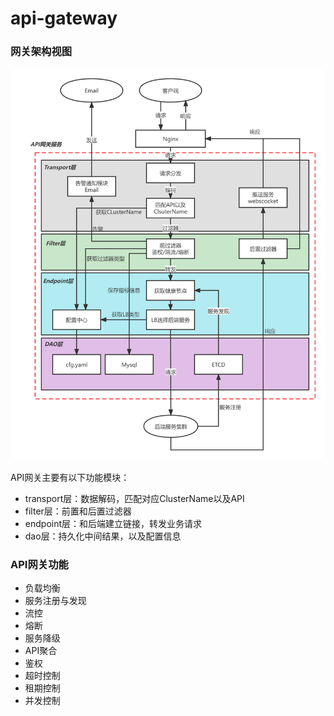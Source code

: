 # api-gateway
### 网关架构视图
![API网关服务视图](API网关设计.png)

API网关主要有以下功能模块：
+ transport层：数据解码，匹配对应ClusterName以及API
+ filter层：前置和后置过滤器
+ endpoint层：和后端建立链接，转发业务请求
+ dao层：持久化中间结果，以及配置信息
### API网关功能
+ 负载均衡
+ 服务注册与发现
+ 流控
+ 熔断
+ 服务降级
+ API聚合
+ 鉴权
+ 超时控制
+ 租期控制
+ 并发控制
